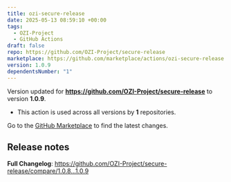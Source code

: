 ```yaml
---
title: ozi-secure-release
date: 2025-05-13 08:59:10 +00:00
tags:
  - OZI-Project
  - GitHub Actions
draft: false
repo: https://github.com/OZI-Project/secure-release
marketplace: https://github.com/marketplace/actions/ozi-secure-release
version: 1.0.9
dependentsNumber: "1"
---
```



Version updated for **https://github.com/OZI-Project/secure-release** to version **1.0.9**.
- This action is used across all versions by **1** repositories.

Go to the [GitHub Marketplace](https://github.com/marketplace/actions/ozi-secure-release) to find the latest changes.

## Release notes

**Full Changelog**: https://github.com/OZI-Project/secure-release/compare/1.0.8...1.0.9
